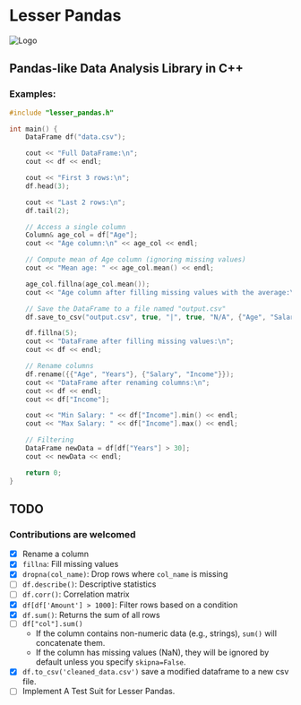 # Lesser Pandas
![Logo](assets/lesser_pandas_logo.png)

## Pandas-like Data Analysis Library in C++

### Examples:

```cpp
#include "lesser_pandas.h"

int main() {
    DataFrame df("data.csv");

    cout << "Full DataFrame:\n";
    cout << df << endl;

    cout << "First 3 rows:\n";
    df.head(3);

    cout << "Last 2 rows:\n";
    df.tail(2);

    // Access a single column
    Column& age_col = df["Age"];
    cout << "Age column:\n" << age_col << endl;

    // Compute mean of Age column (ignoring missing values)
    cout << "Mean age: " << age_col.mean() << endl;

    age_col.fillna(age_col.mean());
    cout << "Age column after filling missing values with the average:\n" << age_col << endl;

    // Save the DataFrame to a file named "output.csv"
    df.save_to_csv("output.csv", true, "|", true, "N/A", {"Age", "Salary"});

    df.fillna(5);
    cout << "DataFrame after filling missing values:\n";
    cout << df << endl;

    // Rename columns
    df.rename({{"Age", "Years"}, {"Salary", "Income"}});
    cout << "DataFrame after renaming columns:\n";
    cout << df << endl;
    cout << df["Income"];

    cout << "Min Salary: " << df["Income"].min() << endl;
    cout << "Max Salary: " << df["Income"].max() << endl;

    // Filtering 
    DataFrame newData = df[df["Years"] > 30];
    cout << newData << endl;

    return 0;
}
```

## TODO
### Contributions are welcomed

- [x] Rename a column
- [x] `fillna`: Fill missing values
- [x] `dropna(col_name)`: Drop rows where `col_name` is missing
- [ ] `df.describe()`: Descriptive statistics
- [ ] `df.corr()`: Correlation matrix
- [x] `df[df['Amount'] > 1000]`: Filter rows based on a condition
- [x] `df.sum()`: Returns the sum of all rows
- [ ] `df["col"].sum()`
  - If the column contains non-numeric data (e.g., strings), `sum()` will concatenate them.
  - If the column has missing values (NaN), they will be ignored by default unless you specify `skipna=False`.
- [x] `df.to_csv('cleaned_data.csv')` save a modified dataframe to a new csv file.
- [ ] Implement A Test Suit for Lesser Pandas.
